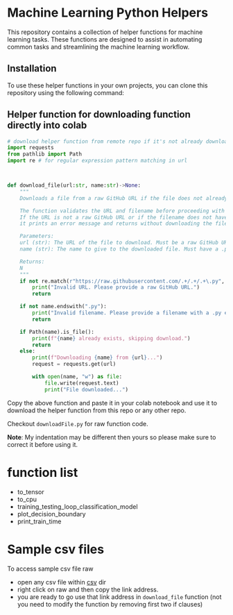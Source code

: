 # Machine Learning Python Helpers

This repository contains a collection of helper functions for machine learning tasks. These functions are designed to assist in automating common tasks and streamlining the machine learning workflow.

## Installation

To use these helper functions in your own projects, you can clone this repository using the following command:

## Helper function for downloading function directly into colab

```py
# download helper function from remote repo if it's not already downloaded
import requests
from pathlib import Path
import re # for regular expression pattern matching in url



def download_file(url:str, name:str)->None:
    """
    Downloads a file from a raw GitHub URL if the file does not already exist.

    The function validates the URL and filename before proceeding with the download.
    If the URL is not a raw GitHub URL or if the filename does not have a .py extension,
    it prints an error message and returns without downloading the file.

    Parameters:
    url (str): The URL of the file to download. Must be a raw GitHub URL.
    name (str): The name to give to the downloaded file. Must have a .py extension.

    Returns:
    N
    """
    if not re.match(r"https://raw.githubusercontent.com/.+/.+/.+\.py", url):
        print("Invalid URL. Please provide a raw GitHub URL.")
        return

    if not name.endswith(".py"):
        print("Invalid filename. Please provide a filename with a .py extension.")
        return

    if Path(name).is_file():
        print(f"{name} already exists, skipping download.")
        return
    else:
        print(f"Downloading {name} from {url}...")
        request = requests.get(url)

        with open(name, "w") as file:
            file.write(request.text)
            print("File downloaded...")

```

Copy the above function and paste it in your colab notebook and use it to download the helper function from this repo or any other repo.

Checkout `downloadFile.py` for raw function code.

**Note**: My indentation may be different then yours so please make sure to correct it before using it.

# function list

- to_tensor
- to_cpu
- training_testing_loop_classification_model
- plot_decision_boundary
- print_train_time


# Sample csv files

To access sample csv file raw
- open any csv file within [csv]("https://github.com/ArshilHapani/python_helpers/tree/master/csv") dir
- right click on raw and then copy the link address.
- you are ready to go use that link address in `download_file` function (not you need to modify the function by removing first two if clauses)
